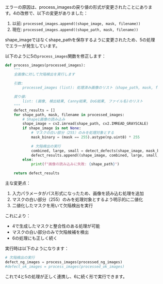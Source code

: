 エラーの原因は、process_imagesの戻り値の形式が変更されたことにあります。4の改修で、以下の変更がありました：

1. 以前: `processed_images.append((shape_image, mask, filename))`
2. 現在: `processed_images.append((shape_path, mask, filename))`

shape_imageではなくshape_pathを保存するように変更されたため、5の処理でエラーが発生しています。

以下のように5の`process_images`関数を修正します：

```python
def process_images(processed_images):
    """
    全画像に対して欠陥検出を実行します
    
    引数:
        processed_images (list): 処理済み画像のリスト（shape_path, mask, filename）
        
    戻り値:
        list: (画像, 検出結果, Canny結果, DoG結果, ファイル名)のリスト
    """
    defect_results = []
    for shape_path, mask, filename in processed_images:
        # Shape1画像の読み込み
        shape_image = cv2.imread(shape_path, cv2.IMREAD_GRAYSCALE)
        if shape_image is not None:
            # マスクの白い部分（255）のみを処理対象とする
            mask_binary = (mask == 255).astype(np.uint8) * 255
            
            # 欠陥検出の実行
            combined, large, small = detect_defects(shape_image, mask_binary)
            defect_results.append((shape_image, combined, large, small, filename))
        else:
            print(f"画像の読み込みに失敗: {shape_path}")
    
    return defect_results
```

主な変更点：
1. 入力パラメータがパス形式になったため、画像を読み込む処理を追加
2. マスクの白い部分（255）のみを処理対象とするよう明示的に二値化
3. 二値化したマスクを用いて欠陥検出を実行

これにより：
- 4で生成したマスクと整合性のある処理が可能
- マスクの白い部分のみで欠陥候補を検出
- 6の処理にも正しく続く

実行時は以下のようになります：
```python
# 欠陥検出の実行
defect_ng_images = process_images(processed_ng_images)
#defect_ok_images = process_images(processed_ok_images)
```

これで4と5の処理が正しく連携し、6に続く形で実行できます。
